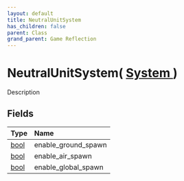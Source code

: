 ```yaml
---
layout: default
title: NeutralUnitSystem
has_children: false
parent: Class
grand_parent: Game Reflection
---
```

# NeutralUnitSystem( [ System ](/riftbreaker-wiki/docs/game-reflection/classes/system/) )
Description 

## Fields

| Type | Name |
|:----------|:--------------|
| [bool](/riftbreaker-wiki/docs/game-reflection/components/bool/) | enable_ground_spawn |
| [bool](/riftbreaker-wiki/docs/game-reflection/components/bool/) | enable_air_spawn |
| [bool](/riftbreaker-wiki/docs/game-reflection/components/bool/) | enable_global_spawn |

